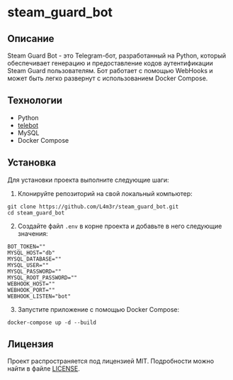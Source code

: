 # steam_guard_bot

## Описание
Steam Guard Bot - это Telegram-бот, разработанный на Python, который обеспечивает генерацию и предоставление кодов аутентификации Steam Guard пользователям. Бот работает с помощью WebHooks и может быть легко развернут с использованием Docker Compose.

## Технологии
- Python
- [telebot](https://github.com/eternnoir/pyTelegramBotAPI)
- MySQL
- Docker Compose

## Установка
Для установки проекта выполните следующие шаги:

1. Клонируйте репозиторий на свой локальный компьютер:
```
git clone https://github.com/L4m3r/steam_guard_bot.git
cd steam_guard_bot
```
2. Создайте файл `.env` в корне проекта и добавьте в него следующие значения:
```
BOT_TOKEN=""
MYSQL_HOST="db"
MYSQL_DATABASE=""
MYSQL_USER=""
MYSQL_PASSWORD=""
MYSQL_ROOT_PASSWORD=""
WEBHOOK_HOST=""
WEBHOOK_PORT=""
WEBHOOK_LISTEN="bot"
```
3. Запустите приложение с помощью Docker Compose:
```
docker-compose up -d --build
```

## Лицензия
Проект распространяется под лицензией MIT. Подробности можно найти в файле [LICENSE](./LICENSE).
